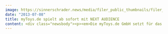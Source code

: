 ```yaml
---
image: https://sinnerschrader.news/media/filer_public_thumbnails/filer_public/1f/30/1f308547-0477-4b1a-91f2-bf81d027a053/varfoldersdjk8pxf42x64d8fxslz8jcc8fc0000gnttmp7jvcmd__480x288_q85_crop_subsampling-2_upscale.jpg
date: "2013-07-08"
title: myToys.de spielt ab sofort mit NEXT AUDIENCE
content: <div class="newsbody"><p><em>Die myToys.de GmbH setzt für das Online-Marketing auf die hochmoderne Adserver- und Audience Management-Technologie von NEXT AUDIENCE</em></p><p>NEXT AUDIENCE, der Hamburger Technologieanbieter für datengetriebenes Online-Marketing, gewinnt mit der myToys.de GmbH, die u.a. den Nr. 1 Online-Shop für Spielwaren und Produkte rund ums Kind in Deutschland betreibt, ein weiteres namhaftes Unternehmen als Kunden für seine maßgeschneiderte Adserver- und Data Management-Lösung.</p><p>Bereits seit eineinhalb Jahren arbeitet mirapodo, ein Tochterunternehmen der myToys.de GmbH, mit NEXT AUDIENCE erfolgreich zusammen.</p><p>Katja Rietdorf, Abteilungsleiterin im Bereich Online Marketing bei myToys.de, kommentiert&#58; „Wir haben uns für NEXT AUDIENCE entschieden, weil wir hierdurch die Chance haben, unseren Kunden online noch persönlicher zu begegnen.“</p><p><strong>Über myToys.de</strong><br/>Die myToys.de GmbH, ein Unternehmen der Otto Group mit Sitz in Berlin, betreibt u. a. den führenden Online-Shop für Spielwaren und Produkte rund ums Kind in Deutschland. myToys.de bietet seinen Online-Kunden über 100.000 Artikel zu besonders attraktiven Preisen aus den Bereichen Spielzeug, Kindermode, Babybedarf und vieles mehr. Zusätzliche Services und Beratungstools runden das Angebot ab. Seit 2006 verfügt myToys.de über gleichnamige Filialen. Der Umsatz des Unternehmens lag im Geschäftsjahr 2012/13 bei rund 280 Mio. Euro. Die myToys.de GmbH beschäftigt derzeit über 700 Mitarbeiter. Seit März 2013 ist der Online-Schuhshop mirapodo eine 100%-ige Tochter des Unternehmens. mirapodo.de zählt mit rund 400 Marken und mehr als 16.000 Modellen zu den größten Online-Schuhshops Deutschlands.</p><p><strong>Über mirapodo.de </strong><br/>Mit rund 400 Marken und mehr als 16.000 Modellen zählt mirapodo.de zu den größten Online-Schuhshops Deutschlands. Die mirapodo GmbH, mit Sitz in Berlin, gehört zur Otto Group und ist seit März 2013 eine 100%-ige Tochter der myToys.de GmbH. Das junge Start-up-Unternehmen verbindet ein umfangreiches Schuhsortiment mit einem sehr hohen Anspruch an kundenorientierten Serviceleistungen sowie einschlägiger Expertise im E-Commerce und in den Bereichen Fashion und Style.</p><p><a class="news-backlink" href="/de/"><svg class="svg-ico svg-ico--arrow-left"><use xlink&#58;href="#arrow-down"></use></svg>Zurück zur Presse Übersicht</a></p></div>
---
```

